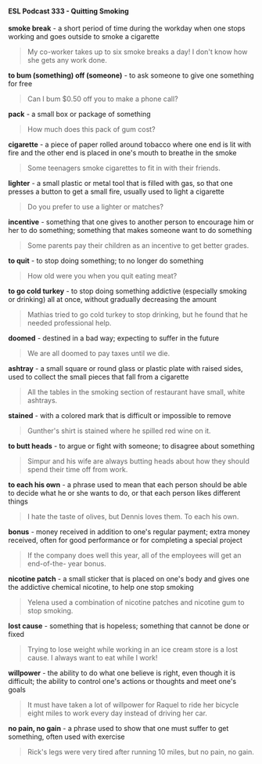 #### ESL Podcast 333 - Quitting Smoking

**smoke break** - a short period of time during the workday when one stops
working and goes outside to smoke a cigarette

> My co-worker takes up to six smoke breaks a day! I don't know how she gets
any work done.

**to bum (something) off (someone)** - to ask someone to give one something for
free

> Can I bum $0.50 off you to make a phone call?

**pack** - a small box or package of something

> How much does this pack of gum cost?

**cigarette** - a piece of paper rolled around tobacco where one end is lit with fire
and the other end is placed in one's mouth to breathe in the smoke

> Some teenagers smoke cigarettes to fit in with their friends.

**lighter** - a small plastic or metal tool that is filled with gas, so that one presses a
button to get a small fire, usually used to light a cigarette

> Do you prefer to use a lighter or matches?

**incentive** - something that one gives to another person to encourage him or her
to do something; something that makes someone want to do something

> Some parents pay their children as an incentive to get better grades.

**to quit** - to stop doing something; to no longer do something

> How old were you when you quit eating meat?

**to go cold turkey** - to stop doing something addictive (especially smoking or
drinking) all at once, without gradually decreasing the amount

> Mathias tried to go cold turkey to stop drinking, but he found that he needed
professional help.

**doomed** - destined in a bad way; expecting to suffer in the future

> We are all doomed to pay taxes until we die.

**ashtray** - a small square or round glass or plastic plate with raised sides, used
to collect the small pieces that fall from a cigarette

> All the tables in the smoking section of restaurant have small, white ashtrays.

**stained** - with a colored mark that is difficult or impossible to remove

> Gunther's shirt is stained where he spilled red wine on it.

**to butt heads** - to argue or fight with someone; to disagree about something

> Simpur and his wife are always butting heads about how they should spend
their time off from work.

**to each his own** - a phrase used to mean that each person should be able to
decide what he or she wants to do, or that each person likes different things

> I hate the taste of olives, but Dennis loves them. To each his own.

**bonus** - money received in addition to one's regular payment; extra money
received, often for good performance or for completing a special project

> If the company does well this year, all of the employees will get an end-of-the-
year bonus.

**nicotine patch** - a small sticker that is placed on one's body and gives one the
addictive chemical nicotine, to help one stop smoking

> Yelena used a combination of nicotine patches and nicotine gum to stop
smoking.

**lost cause** - something that is hopeless; something that cannot be done or fixed

> Trying to lose weight while working in an ice cream store is a lost cause. I
always want to eat while I work!

**willpower** - the ability to do what one believe is right, even though it is difficult;
the ability to control one's actions or thoughts and meet one's goals

> It must have taken a lot of willpower for Raquel to ride her bicycle eight miles to
work every day instead of driving her car.

**no pain, no gain** - a phrase used to show that one must suffer to get something,
often used with exercise

> Rick's legs were very tired after running 10 miles, but no pain, no gain.

